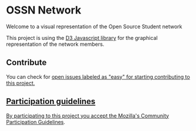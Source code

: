 # OSSN Network


Welcome to a visual representation of the Open Source Student network

This project is using the <a href="https://github.com/d3/d3/wiki">D3 Javascript library</a> for the graphical representation of the network members.
## Contribute
You can check for <a href="https://github.com/ossn/network/issues">open issues labeled as "easy" for starting contributing to this project.

## Participation guidelines
By participating to this project you accept the <a href="https://www.mozilla.org/en-US/about/governance/policies/participation/">Mozilla's Community Participation Guidelines</a>.
